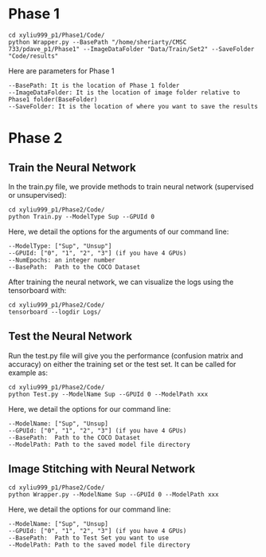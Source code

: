 # Phase 1

```commandline
cd xyliu999_p1/Phase1/Code/
python Wrapper.py --BasePath "/home/sheriarty/CMSC 733/pdave_p1/Phase1" --ImageDataFolder "Data/Train/Set2" --SaveFolder "Code/results"
```

Here are parameters for Phase 1
```commandline
--BasePath: It is the location of Phase 1 folder
--ImageDataFolder: It is the location of image folder relative to Phase1 folder(BaseFolder)
--SaveFolder: It is the location of where you want to save the results
```
# Phase 2
## Train the Neural Network
In the train.py file, we provide methods to train neural network (supervised or unsupervised):
```commandline
cd xyliu999_p1/Phase2/Code/
python Train.py --ModelType Sup --GPUId 0
```
Here, we detail the options for the arguments of our command line:
```commandline
--ModelType: ["Sup", "Unsup"]
--GPUId: ["0", "1", "2", "3"] (if you have 4 GPUs)
--NumEpochs: an integer number
--BasePath:  Path to the COCO Dataset
```
After training the neural network, we can visualize the logs using the tensorboard with:
```commandline
cd xyliu999_p1/Phase2/Code/
tensorboard --logdir Logs/
```

## Test the Neural Network
Run the test.py file will give you the performance (confusion matrix and accuracy) on either the training set or the test set.
It can be called for example as:
```commandline
cd xyliu999_p1/Phase2/Code/
python Test.py --ModelName Sup --GPUId 0 --ModelPath xxx
```
Here, we detail the options for our command line:
```commandline
--ModelName: ["Sup", "Unsup]
--GPUId: ["0", "1", "2", "3"] (if you have 4 GPUs)
--BasePath:  Path to the COCO Dataset
--ModelPath: Path to the saved model file directory
```
## Image Stitching with Neural Network
```commandline
cd xyliu999_p1/Phase2/Code/
python Wrapper.py --ModelName Sup --GPUId 0 --ModelPath xxx
```
Here, we detail the options for our command line:
```commandline
--ModelName: ["Sup", "Unsup]
--GPUId: ["0", "1", "2", "3"] (if you have 4 GPUs)
--BasePath:  Path to Test Set you want to use
--ModelPath: Path to the saved model file directory
```

